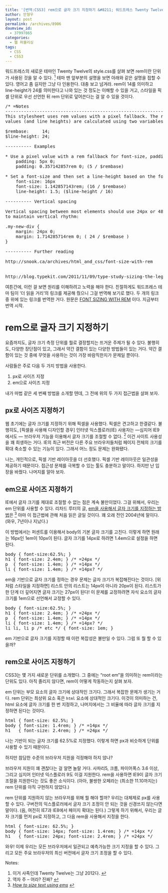```yaml
---
title: '[번역:CSS3] rem으로 글자 크기 지정하기 &#8211; 워드프레스 Twenty Twelve 테마에 사용된 놈'
author: 안형우
layout: post
permalink: /archives/8906
daumview_id:
  - 37997865
categories:
  - 웹 퍼블리싱
tags:
  - CSS
  - CSS3
---
```

워드프레스의 새로운 테마인 Twenty Twelve의 style.css를 살펴 보면 rem이란 단위가 사용된 것을 알 수 있다. <a class="simple-footnote" title="이거 사족인데 Twenty Twelve는 그냥 2012다." id="return-note-8906-1" href="#note-8906-1"><sup>1</sup></a> 테마 맨 앞부분의 설명을 보면 아래와 같은 설명을 접할 수 있다. 영어고 좀 길지만 그냥 다 인용한다. 대충 보고 넘겨라. rem이 14를 의미하고 line-height가 24를 의미한다고 나와 있는 것 정도는 이해할 수 있을 거고, 스타일을 픽셀 단위로 우선 선언한 뒤 rem 단위로 덮어쓴다는 걸 알 수 있을 것이다.

<pre class="brush: css; gutter: true">/* =Notes
--------------------------------------------------------------
This stylesheet uses rem values with a pixel fallback. The rem
values (and line heights) are calculated using two variables:

$rembase:     14;
$line-height: 24;

---------- Examples

* Use a pixel value with a rem fallback for font-size, padding, margins, etc.
	padding: 5px 0;
	padding: 0.357142857rem 0; (5 / $rembase)

* Set a font-size and then set a line-height based on the font-size
	font-size: 16px
	font-size: 1.142857143rem; (16 / $rembase)
	line-height: 1.5; ($line-height / 16)

---------- Vertical spacing

Vertical spacing between most elements should use 24px or 48px
to maintain vertical rhythm:

.my-new-div {
	margin: 24px 0;
	margin: 1.714285714rem 0; ( 24 / $rembase )
}

---------- Further reading

http://snook.ca/archives/html_and_css/font-size-with-rem


http://blog.typekit.com/2011/11/09/type-study-sizing-the-legible-letter/</pre>

여튼간에, 이런 걸 보면 원리를 이해하려고 노력을 해야 한다. 친절하게도 워드프레스 테마 팀이 &#8216;더 읽을 거리&#8217;의 링크를 제공해 줬으니 그걸 번역해 보기로 했다. 두 개의 링크 중 위에 있는 링크를 번역한 거다. 원문은 [FONT SIZING WITH REM][1] 이다. 지금부터 번역 시작.

# rem으로 글자 크기 지정하기

요즘까지도, 글자 크기 측정 단위를 뭘로 결정할지는 뜨거운 주제가 될 수 있다. 불행히도, 다양한 장단점이 있고, 그래서 약간 결함이 있는 다양한 방법들이 있는 거다. 약간 결함이 있는 것 중에 무엇을 사용하는 것이 가장 바람직한지가 문제일 뿐이다.

사람들은 주로 다음 두 가지 방법을 사용한다.

1.  px로 사이즈 지정
2.  em으로 사이즈 지정

내가 마법 같은 세 번째 방법을 소개할 텐데, 그 전에 위의 두 가지 접근법을 살펴 보자.

## px로 사이즈 지정하기

웹 초기에는 글자 크기를 지정하기 위해 픽셀을 사용했다. 픽셀은 견고하고 한결같다. 불행히도, [픽셀을 사용해 디자인할 경우] 인터넷 익스플로러(IE) 사용자는 —심지어 IE9 에서도 — 브라우저 기능을 이용해서 글자 크기를 조절할 수 없다. <a class="simple-footnote" title="역자 주 &#8211; 어라? 진짜?" id="return-note-8906-2" href="#note-8906-2"><sup>2</sup></a> 이건 사이트 사용성을 꽤 희생하는 거다. IE의 최근 버전은 다른 주요 브라우저들처럼 페이지 전체의 크기를 확대 축소할 수 있는 기능이 있다. 그래서 어느 정도 문제는 완화됐다.

나는, 개인적으로, 픽셀 기반 레이아웃을 더 선호했다. 픽셀 기반 레이아웃은 일관성을 제공하기 때문이다. 접근성 문제를 극복할 수 있는 툴도 충분하고 말이다. 하지만 난 입장을 바꿨다. 나머지를 알아 보자.

## em으로 사이즈 지정하기

IE에서 글자 크기를 제대로 조절할 수 없는 점은 계속 불만이었다. 그걸 위해서, 우리는 em 단위를 사용할 수 있다. 리차드 루터의 글, [em을 사용해서 글자 크기를 지정하는 방법][2]은 <a class="simple-footnote" title="How to size text using ems" id="return-note-8906-3" href="#note-8906-3"><sup>3</sup></a> 아마 이 접근법에 관해 처음 읽은 글일 것이다. 꽤 오래 전인 2004년에 말이다. (와우, 7년이나 지났다.)

이 방법에서는 퍼센트를 이용해서 body의 기본 글자 크기를 고친다. 이렇게 하면 원래는 16px인 1em이 10px이 된다. 글자 크기를 14px로 하려면 1.4em으로 설정을 하면 된다.

<pre>body { font-size:62.5%; }
h1 { font-size: 2.4em; } /* =24px */
p  { font-size: 1.4em; } /* =14px */
li { font-size: 1.4em; } /* =14px? */</pre>

em을 기반으로 글자 크기를 정하는 경우 문제는 글자 크기가 복잡해진다는 것이다. [위처럼 스타일을 지정하면] 리스트 안의 리스트는 14px이 아니라 20px이 된다. 리스트가 한 단계 더 깊어지면 글자 크기는 27px이 된다! 이 문제를 교정하려면 자식 요소의 글자 크기를 1em으로 선언해서 교정할 수 있다.

<pre>body { font-size:62.5%; }
h1 { font-size: 2.4em; } /* =24px */
p  { font-size: 1.4em; } /* =14px */
li { font-size: 1.4em; } /* =14px? */
li li, li p /* etc */ { font-size: 1em; }</pre>

em 기반으로 글자 크기를 지정할 때 이런 복잡성은 불만일 수 있다. 그럼 또 뭘 할 수 있을까?

## rem으로 사이즈 지정하기

CSS3는 몇 가지 새로운 단위를 소개했다. 그 중에는 &#8220;root em&#8221;을 의미하는 rem이라는 단위도 있다. 아직 졸리지 않다면, rem이 어떻게 작동하는지 살펴 보자.

em 단위는 부모 요소의 글자 크기에 상대적인 크기다. 그래서 복잡한 문제가 생기는 거다. rem 단위는 최상위 요소 혹은 `html` 요소에 상대적인 크기다. 이것이 의미하는 건, html 요소에 글자 크기를 한 번 지정하고, 나머지에서는 그 비율에 따라 글자 크기를 지정하면 된다는 것이다.

<pre>html { font-size: 62.5%; } 
body { font-size: 1.4rem; } /* =14px */
h1   { font-size: 2.4rem; } /* =24px */</pre>

나는 기반이 되는 글자 크기를 62.5%로 지정했다. 이렇게 하면 px과 비슷하게 단위를 사용할 수 있기 때문이다.

하지만 참담한 수준의 브라우저 지원을 걱정해야 하지 않나?

브라우저 지원이 꽤 괜찮다는 걸 알면 놀랄 거다. 사파리5, 크롬, 파이어폭스 3.6 이상, 그리고 심지어 인터넷 익스플로러 9도 이걸 지원한다. rem을 사용하면 IE9이 글자 크기 조절을 지원한다는 것도 좋은 소식이다. (아아, 불쌍한 오페라는 (최소한 11.10까지는) rem 단위를 아직 구현하지 않았다.)

rem 단위를 지원하지 않는 브라우저를 위해 뭘 해야 할까? 우리는 대체제로 px를 사용할 수 있다. 구버전의 익스플로러에서 글자 크기 조정이 안 되는 것을 신경쓰지 않는다면 말이다. (음, 여전히 IE7과 IE8에서 페이지 확대는 된다.) 그렇게 하기 위해서, 우리는 글자 크기를 먼저 px로 지정하고, 그 다음 rem을 사용해서 지정을 한다.

<pre>html { font-size: 62.5%; } 
body { font-size: 14px; font-size: 1.4rem; } /* =14px */
h1   { font-size: 24px; font-size: 2.4rem; } /* =24px */</pre>

와우! 이제 우리는 모든 브라우저에서 일관되고 예측가능한 크기 지정을 할 수 있다. 그리고 모든 주요 브라우저의 최신 버전에서 글자 크기 조정을 할 수 있다.

<div class="simple-footnotes">
  <p class="notes">
    Notes:
  </p>
  
  <ol>
    <li id="note-8906-1">
      이거 사족인데 Twenty Twelve는 그냥 2012다. <a href="#return-note-8906-1">&#8617;</a>
    </li>
    <li id="note-8906-2">
      역자 주 &#8211; 어라? 진짜? <a href="#return-note-8906-2">&#8617;</a>
    </li>
    <li id="note-8906-3">
      <a href="http://clagnut.com/blog/348/"><i>How to size text using ems</i></a> <a href="#return-note-8906-3">&#8617;</a>
    </li>
  </ol>
</div>

 [1]: http://snook.ca/archives/html_and_css/font-size-with-rem
 [2]: http://clagnut.com/blog/348/